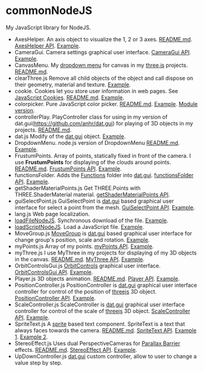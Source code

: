 ﻿# commonNodeJS
My JavaScript library for NodeJS.

* AxesHelper. An axis object to visualize the 1, 2 or 3 axes.
[README.md](https://github.com/anhr/commonNodeJS/tree/master/AxesHelper).
[AxesHelper API](https://raw.githack.com/anhr/commonNodeJS/master/AxesHelper/jsdoc/index.html).
[Example](https://raw.githack.com/anhr/commonNodeJS/master/AxesHelper/Examples/index.html).
* CameraGui. Camera settings graphical user interface.
[CameraGui API](https://raw.githack.com/anhr/commonNodeJS/master/jsdoc/CameraGui/index.html).
[Example](https://raw.githack.com/anhr/commonNodeJS/master/player/Examples/index.html).
* CanvasMenu. My [dropdown menu](https://github.com/anhr/commonNodeJS/tree/master/DropdownMenu) for canvas in my [three.js](https://threejs.org/) projects.
[README.md](https://github.com/anhr/commonNodeJS/tree/master/canvasMenu).
* clearThree.js Remove all child objects of the object and call dispose on their geometry, material and texture.
[Example](https://raw.githack.com/anhr/myThreejs/master/Examples/html/).
* cookie. Cookies let you store user information in web pages. See [JavaScript Cookies](https://www.w3schools.com/js/js_cookies.asp).
[README.md](https://github.com/anhr/commonNodeJS/tree/master/cookieNodeJS).
[Example](https://raw.githack.com/anhr/commonNodeJS/master/cookieNodeJS/Examples/index.html).
* colorpicker. Pure JavaScript color picker.
[README.md](https://github.com/anhr/commonNodeJS/tree/master/colorpicker).
[Example](https://raw.githack.com/anhr/commonNodeJS/master/colorpicker/Example/index.html). [Module version](https://raw.githack.com/anhr/ColorPicker/master/Example/modular.html).
* controllerPlay. PlayController class for using in my version of dat.gui(https://github.com/anhr/dat.gui) for playing of 3D objects in my projects.
[README.md](https://github.com/anhr/commonNodeJS/tree/master/controllerPlay).
* dat.js Modify of the [dat.gui](https://github.com/dataarts/dat.gui) object. [Example](https://github.com/anhr/DropdownMenu).
* DropdownMenu. node.js version of DropdownMenu
[README.md](https://github.com/anhr/commonNodeJS/tree/master/DropdownMenu).
[Example](https://raw.githack.com/anhr/commonNodeJS/master/DropdownMenu/Examples/html/index.html).
* FrustumPoints. Array of points, statically fixed in front of the camera.
I use <b>FrustumPoints</b> for displaying of the clouds around points.
[README.md](../../tree/master/frustumPoints).
[FrustumPoints API](https://raw.githack.com/anhr/commonNodeJS/master/frustumPoints/jsdoc/index.html).
[Example](https://raw.githack.com/anhr/commonNodeJS/master/frustumPoints/Examples/index.html).
* functionsFolder. Adds the [Functions](https://developer.mozilla.org/en-US/docs/Web/JavaScript/Reference/Global_Objects/Function) folder into [dat.gui](https://github.com/anhr/dat.gui).
[functionsFolder API](https://raw.githack.com/anhr/commonNodeJS/master/jsdoc/functionsFolder/index.html).
[Example](https://raw.githack.com/anhr/commonNodeJS/master/player/Examples/index.html).
* getShaderMaterialPoints.js Get THREE.Points with THREE.ShaderMaterial material.
[getShaderMaterialPoints API](https://raw.githack.com/anhr/commonNodeJS/master/getShaderMaterialPoints/jsdoc/index.html).
* guiSelectPoint.js GuiSelectPoint is [dat.gui](https://github.com/dataarts/dat.gui) based graphical user interface for select a point from the mesh.
[GuiSelectPoint API](https://raw.githack.com/anhr/commonNodeJS/master/guiSelectPoint/jsdoc/index.html).
[Example](https://raw.githack.com/anhr/commonNodeJS/master/AxesHelper/Examples/index.html).
* lang.js Web page localization.
* [loadFileNodeJS](https://github.com/anhr/commonNodeJS/tree/master/loadFileNodeJS). Synchronous download of the file.
[Example](https://raw.githack.com/anhr/loadFileNodeJS/master/).
* [loadScriptNodeJS](https://github.com/anhr/commonNodeJS/tree/master/loadScriptNodeJS). Load a JavaScript file.
[Example](https://raw.githack.com/anhr/loadScriptNodeJS/master/index.html).
* MoveGroup.js [MoveGroup](https://github.com/anhr/commonNodeJS/blob/master/MoveGroup.js) is [dat.gui](https://github.com/dataarts/dat.gui) based graphical user interface for change group's position, scale and rotation.
[Example](https://raw.githack.com/anhr/commonNodeJS/master/AxesHelper/Examples/index.html).
* myPoints.js Array of my points.
[myPoints API](https://raw.githack.com/anhr/commonNodeJS/master/myPoints/jsdoc/index.html).
[Example](https://raw.githack.com/anhr/commonNodeJS/master/myPoints/Examples/index.html).
* myThree.js I use MyThree in my projects for displaying of my 3D objects in the canvas.
[README.md](https://github.com/anhr/commonNodeJS/tree/master/myThree).
[MyThree API](https://raw.githack.com/anhr/commonNodeJS/master/myThree/jsdoc/index.html).
[Example](https://raw.githack.com/anhr/commonNodeJS/master/myThree/Examples/html/index.html).
* OrbitControlsGui.js [OrbitControls](https://threejs.org/docs/index.html#examples/en/controls/OrbitControls) graphical user interface.
[OrbitControlsGui API](https://raw.githack.com/anhr/commonNodeJS/master/jsdoc/OrbitControlsGui/index.html).
[Example](https://raw.githack.com/anhr/myThreejs/master/Examples/html/).
* Player.js 3D objects animation.
[README.md](https://github.com/anhr/commonNodeJS/tree/master/player).
[Player API](https://raw.githack.com/anhr/commonNodeJS/master/player/jsdoc/index.html).
[Example](https://raw.githack.com/anhr/commonNodeJS/master/player/Examples/index.html).
* PositionController.js PositionController is [dat.gui](https://github.com/dataarts/dat.gui) graphical user interface controller
for control of the position of [threejs](https://github.com/anhr/three.js) 3D object.
[PositionController API](https://raw.githack.com/anhr/commonNodeJS/master/jsdoc/PositionController/index.html).
[Example](https://raw.githack.com/anhr/myThreejs/master/Examples/html/).
* ScaleController.js ScaleController is [dat.gui](https://github.com/dataarts/dat.gui) graphical user interface controller
for control of the scale of [threejs](https://github.com/anhr/three.js) 3D object.
[ScaleController API](https://raw.githack.com/anhr/commonNodeJS/master/jsdoc/ScaleController/index.html).
[Example](https://raw.githack.com/anhr/myThreejs/master/Examples/html/).
* SpriteText.js A [sprite](https://threejs.org/docs/index.html#api/en/objects/Sprite) based text component. SpriteText is a text that always faces towards the camera.
[README.md](https://github.com/anhr/commonNodeJS/blob/master/SpriteText/README.md).
[SpriteText API](https://raw.githack.com/anhr/commonNodeJS/master/SpriteText/jsdoc/index.html).
[Example 1](https://raw.githack.com/anhr/commonNodeJS/master/SpriteText/Examples/SpriteText.html).
[Example 2](https://raw.githack.com/anhr/commonNodeJS/master/SpriteText/Examples/SpriteTextGui.html).
* StereoEffect.js Uses dual PerspectiveCameras for [Parallax Barrier](https://en.wikipedia.org/wiki/Parallax_barrier) effects.
[README.md](https://github.com/anhr/commonNodeJS/blob/master/StereoEffect/README.md).
[StereoEffect API](https://raw.githack.com/anhr/commonNodeJS/master/StereoEffect/jsdoc/index.html).
[Example](https://raw.githack.com/anhr/commonNodeJS/master/StereoEffect/Examples/).
* UpDownController.js [dat.gui](https://github.com/dataarts/dat.gui) custom controller, allow to user to change a value step by step.
